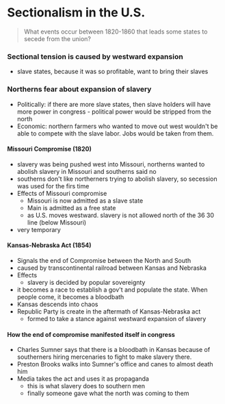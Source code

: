 # Sectionalism in the U.S.
> What events occur between 1820-1860 that leads some states to secede from the union? 

### Sectional tension is caused by westward expansion
- slave states, because it was so profitable, want to bring their slaves 

### Northerns fear about expansion of slavery
- Politically: if there are more slave states, then slave holders will have more power in congress - political power would be stripped from the north
- Economic: northern farmers who wanted to move out west wouldn't be able to compete with the slave labor. Jobs would be taken from them. 

#### Missouri Compromise (1820)
- slavery was being pushed west into Missouri, northerns wanted to abolish slavery in Missouri and southerns said no
- southerns don't like northerners trying to abolish slavery, so secession was used for the firs time
- Effects of Missouri compromise
    + Missouri is now admitted as a slave state
    + Main is admitted as a free state
    + as U.S. moves westward. slavery is not allowed north of the 36 30 line (below Missouri)
- very temporary

#### Kansas-Nebraska Act (1854)
- Signals the end of Compromise between the North and South 
- caused by transcontinental railroad between Kansas and Nebraska
- Effects
    + slavery is decided by popular sovereignty 
- it becomes a race to establish a gov't and populate the state. When people come, it becomes a bloodbath
- Kansas descends into chaos
- Republic Party is create in the aftermath of Kansas-Nebraska act
    + formed to take a stance against westward expansion of slavery

#### How the end of compromise manifested itself in congress 
- Charles Sumner says that there is a bloodbath in Kansas because of southerners hiring mercenaries to fight to make slavery there.
- Preston Brooks walks into Sumner's office and canes to almost death him
- Media takes the act and uses it as propaganda 
    + this is what slavery does to southern men
    + finally someone gave what the north was coming to them